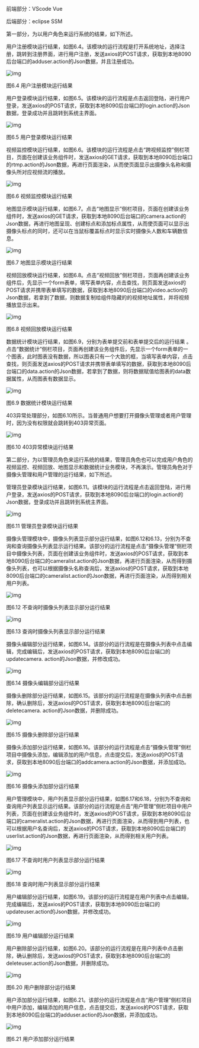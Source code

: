 前端部分：VScode Vue

后端部分：eclipse SSM

第一部分，为以用户角色来运行系统的结果，如下所述。

用户注册模块运行结果，如图6.4。该模块的运行流程是打开系统地址，选择注册，跳转到注册界面，进行用户注册，发送axios的POST请求，获取到本地8090后台端口的adduser.action的Json数据，并且注册成功。

![img](file:///C:\Users\ADMINI~1\AppData\Local\Temp\ksohtml7416\wps1.jpg) 

图6.4 用户注册模块运行结果

用户登录模块运行结果，如图6.5。该模块的运行流程是点击返回登陆，进行用户登录，发送axios的POST请求，获取到本地8090后台端口的login.action的Json数据，登录成功并且跳转到系统主界面。

![img](file:///C:\Users\ADMINI~1\AppData\Local\Temp\ksohtml7416\wps2.jpg) 

图6.5 用户登录模块运行结果

视频监控模块运行结果，如图6.6。该模块的运行流程是点击“跨视频监控”侧栏项目，页面在创建该业务组件时，发送axios的GET请求，获取到本地8090后台端口的rtmp.action的Json数据，再进行页面渲染，从而使页面显示出摄像头名称和摄像头所对应视频流的播放。

![img](file:///C:\Users\ADMINI~1\AppData\Local\Temp\ksohtml7416\wps3.jpg) 

图6.6 视频监控模块运行结果

地图显示模块运行结果，如图6.7。点击“地图显示”侧栏项目，页面在创建该业务组件时，发送axios的GET请求，获取到本地8090后台端口的camera.action的Json数据，再进行地图呈现、创建标点和添加标点属性，从而使页面可以显示出摄像头标点的同时，还可以在当鼠标覆盖标点时显示实时摄像头人数和车辆数信息。

![img](file:///C:\Users\ADMINI~1\AppData\Local\Temp\ksohtml7416\wps4.jpg) 

图6.7 地图显示模块运行结果

视频回放模块运行结果，如图6.8。点击“视频回放”侧栏项目，页面再创建该业务组件后，先显示一个form表单，填写表单内容，点击查找，则页面发送axios的POST请求并携带表单填写的数据，获取到本地8090后台端口的video.action的Json数据，若拿到了数据，则数据复制给组件隐藏的<video-player>的视频地址属性，并将视频播放显示出来。

![img](file:///C:\Users\ADMINI~1\AppData\Local\Temp\ksohtml7416\wps5.jpg) 

图6.8 视频回放模块运行结果

数据统计模块运行结果，如图6.9，分别为表单提交前和表单提交后的运行结果 。点击“数据统计”侧栏项目，页面再创建该业务组件后，先显示一个form表单的一个图表，此时图表没有数据，所以图表只有一个大致的框，当填写表单内容，点击查找，则页面发送axios的POST请求并携带表单填写的数据，获取到本地8090后台端口的data.action的Json数据，若拿到了数据，则将数据赋值给图表的data数据属性，从而图表有数据显示。

![img](file:///C:\Users\ADMINI~1\AppData\Local\Temp\ksohtml7416\wps6.jpg) 

图6.9 数据统计模块运行结果

403异常处理部分，如图6.10所示。当普通用户想要打开摄像头管理或者用户管理时，因为没有权限就会跳转到403异常页面。

![img](file:///C:\Users\ADMINI~1\AppData\Local\Temp\ksohtml7416\wps7.jpg) 

图6.10 403异常模块运行结果

第二部分，为以管理员角色来运行系统的结果，管理员角色也可以完成用户角色的视频监控、视频回放、地图显示和数据统计业务模块，不再演示。管理员角色对于摄像头管理和用户管理的运行结果，如下所述。

管理员登录模块运行结果，如图6.11。该模块的运行流程是点击返回登陆，进行用户登录，发送axios的POST请求，获取到本地8090后台端口的login.action的Json数据，登录成功并且跳转到系统主界面。

![img](file:///C:\Users\ADMINI~1\AppData\Local\Temp\ksohtml7416\wps8.jpg) 

图6.11 管理员登录模块运行结果

摄像头管理模块中，摄像头列表显示部分运行结果，如图6.12和6.13，分别为不查询和查询摄像头列表显示运行结果。该部分的运行流程是点击“摄像头管理”侧栏项目中摄像头列表，页面在创建该业务组件时，发送axios的POST请求，获取到本地8090后台端口的cameralist.action的Json数据，再进行页面渲染，从而得到摄像头列表，也可以根据摄像头名称查询后，发送axios的POST请求，获取到本地8090后台端口的cameralist.action的Json数据，再进行页面渲染，从而得到相关用户列表。

![img](file:///C:\Users\ADMINI~1\AppData\Local\Temp\ksohtml7416\wps9.jpg) 

图6.12 不查询时摄像头列表显示部分运行结果

![img](file:///C:\Users\ADMINI~1\AppData\Local\Temp\ksohtml7416\wps10.jpg) 

图6.13 查询时摄像头列表显示部分运行结果

摄像头编辑部分运行结果，如图6.14。该部分的运行流程是在摄像头列表中点击编辑，完成编辑后，发送axios的POST请求，获取到本地8090后台端口的updatecamera. action的Json数据，并修改成功。

![img](file:///C:\Users\ADMINI~1\AppData\Local\Temp\ksohtml7416\wps11.jpg) 

图6.14 摄像头编辑部分运行结果

摄像头删除部分运行结果，如图6.15。该部分的运行流程是在摄像头列表中点击删除，确认删除后，发送axios的POST请求，获取到本地8090后台端口的deletecamera. action的Json数据，并删除成功。

![img](file:///C:\Users\ADMINI~1\AppData\Local\Temp\ksohtml7416\wps12.jpg) 

图6.15 摄像头删除部分运行结果

摄像头添加部分运行结果，如图6.16。该部分的运行流程是点击“摄像头管理”侧栏项目中摄像头添加，编辑添加的用户信息，点击提交后，发送axios的POST请求，获取到本地8090后台端口的addcamera.action的Json数据，并添加成功。

![img](file:///C:\Users\ADMINI~1\AppData\Local\Temp\ksohtml7416\wps13.jpg) 

图6.16 摄像头添加部分运行结果

用户管理模块中，用户列表显示部分运行结果，如图6.17和6.18，分别为不查询和查询用户列表显示运行结果。该部分的运行流程是点击“用户管理”侧栏项目中用户列表，页面在创建该业务组件时，发送axios的POST请求，获取到本地8090后台端口的cameralist.action的Json数据，再进行页面渲染，从而得到用户列表，也可以根据用户名查询后，发送axios的POST请求，获取到本地8090后台端口的userlist.action的Json数据，再进行页面渲染，从而得到相关用户列表。

![img](file:///C:\Users\ADMINI~1\AppData\Local\Temp\ksohtml7416\wps14.jpg) 

图6.17 不查询时用户列表显示部分运行结果

![img](file:///C:\Users\ADMINI~1\AppData\Local\Temp\ksohtml7416\wps15.jpg) 

图6.18 查询时用户列表显示部分运行结果

用户编辑部分运行结果，如图6.19。该部分的运行流程是在用户列表中点击编辑，完成编辑后，发送axios的POST请求，获取到本地8090后台端口的updateuser.action的Json数据，并修改成功。

![img](file:///C:\Users\ADMINI~1\AppData\Local\Temp\ksohtml7416\wps16.jpg) 

图6.19 用户编辑部分运行结果

用户删除部分运行结果，如图6.20。该部分的运行流程是在用户列表中点击删除，确认删除后，发送axios的POST请求，获取到本地8090后台端口的deleteuser.action的Json数据，并删除成功。

![img](file:///C:\Users\ADMINI~1\AppData\Local\Temp\ksohtml7416\wps17.jpg) 

图6.20 用户删除部分运行结果

用户添加部分运行结果，如图6.21。该部分的运行流程是点击“用户管理”侧栏项目中用户添加，编辑添加的用户信息，点击提交后，发送axios的POST请求，获取到本地8090后台端口的adduser.action的Json数据，并添加成功。

![img](file:///C:\Users\ADMINI~1\AppData\Local\Temp\ksohtml7416\wps18.jpg) 

图6.21 用户添加部分运行结果